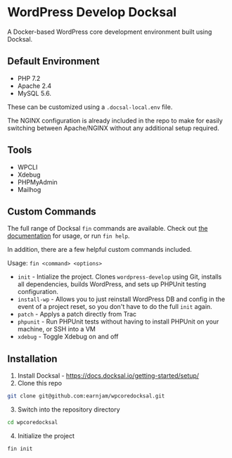 # WordPress Develop Docksal
A Docker-based WordPress core development environment built using Docksal.

## Default Environment
- PHP 7.2
- Apache 2.4
- MySQL 5.6.

These can be customized using a `.docsal-local.env` file.

The NGINX configuration is already included in the repo to make for easily switching between Apache/NGINX without any additional setup required.

## Tools
- WPCLI
- Xdebug
- PHPMyAdmin
- Mailhog

## Custom Commands
The full range of Docksal `fin` commands are available. Check out [the documentation](https://docs.docksal.io/fin/fin-help/) for usage, or run `fin help`.

In addition, there are a few helpful custom commands included.

Usage: `fin <command> <options>`

- `init` - Intialize the project. Clones `wordpress-develop` using Git, installs all dependencies, builds WordPress, and sets up PHPUnit testing configuration.
- `install-wp` - Allows you to just reinstall WordPress DB and config in the event of a project reset, so you don't have to do the full `init` again.
- `patch` - Applys a patch directly from Trac
- `phpunit` - Run PHPUnit tests without having to install PHPUnit on your machine, or SSH into a VM
- `xdebug` - Toggle Xdebug on and off

## Installation
1. Install Docksal - https://docs.docksal.io/getting-started/setup/
2. Clone this repo
```bash
git clone git@github.com:earnjam/wpcoredocksal.git
```

3. Switch into the repository directory
```bash
cd wpcoredocksal
```
4. Initialize the project
```bash
fin init
```
